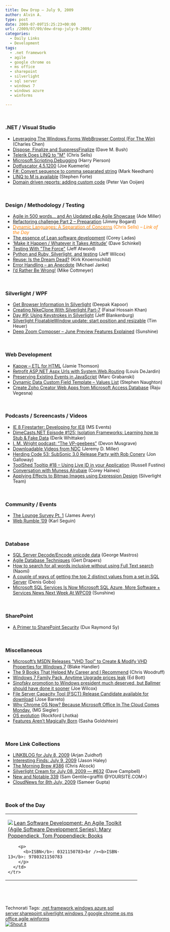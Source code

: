 ```yaml
---
title: Dew Drop – July 9, 2009
author: Alvin A.
type: post
date: 2009-07-09T15:25:23+00:00
url: /2009/07/09/dew-drop-july-9-2009/
categories:
  - Daily Links
  - Development
tags:
  - .net framework
  - agile
  - google chrome os
  - ms office
  - sharepoint
  - silverlight
  - sql server
  - windows 7
  - windows azure
  - winforms

---
```

&#160;

### .NET / Visual Studio

  * [Leveraging The Windows Forms WebBrowser Control (For The Win)][1] (Charles Chen)
  * [Dispose, Finalize and SuppressFinalize][2] (Dave M. Bush)
  * [Telerik Does LINQ to "M"][3] (Chris Sells)
  * [Microsoft.Scripting.Debugging][4] (Harry Pierson)
  * [Dotfuscator 4.5.1200][5] (Joe Kuemerle)
  * [F#: Convert sequence to comma separated string][6] (Mark Needham)
  * [LINQ to M is available][7] (Stephen Forte)
  * [Domain driven reports: adding custom code][8] (Peter Van Ooijen)

&#160;

### Design / Methodology / Testing

  * [Agile in 500 words… and An Updated p&p Agile Showcase][9] (Ade Miller)
  * [Refactoring challenge Part 2 – Preparation][10] (Jimmy Bogard)
  * [<font color="#ff8000">Dynamic Languages: A Separation of Concerns</font>][11] <font color="#ff8000">(Chris Sells) <em>– Link of the Day</em></font>
  * [The essence of Lean software development][12] (Corey Ladas)
  * [&#8216;Make it Happen / Whatever it Takes Attitude’][13] (Dave Schinkel)
  * [Testing With "The Force"][14] (Jeff Atwood)
  * [Python and Ruby, Silverlight, and testing][15] (Jeff Wilcox)
  * [Reuse: Is the Dream Dead?][16] (Kirk Knoernschild)
  * [Error Handling – an Anecdote][17] (Michael Janke)
  * [I&#8217;d Rather Be Wrong!][18] (Mike Cottmeyer)

&#160;

### Silverlight / WPF

  * [Get Browser Information In Silverlight][19] (Deepak Kapoor)
  * [Creating NikeClone With Silverlight Part-7][20] (Faisal Hossain Khan)
  * [Day #9: Using Keystrokes in Silverlight][21] (Jeff Blankenburg)
  * [Silverlight FloatableWindow update: start position and resizable][22] (Tim Heuer)
  * [Deep Zoom Composer – June Preview Features Explained][23] (Sunshine)

&#160;

### Web Development

  * [Kapow – ETL for HTML][24] (Jamie Thomson)
  * [Retrofit ASP.NET Aspx Urls with System.Web.Routing][25] (Louis DeJardin)
  * [Preserving Existing Events in JavaScript][26] (Marc Grabanski)
  * [Dynamic Data Custom Field Template – Values List][27] (Stephen Naughton)
  * [Create Zoho Creator Web Apps from Microsoft Access Database][28] (Raju Vegesna)

&#160;

### Podcasts / Screencasts / Videos

  * [IE 8 Firestarter: Developing for IE8][29] (MS Events)
  * [DimeCasts.NET Episode #125: Isolation Frameworks: Learning how to Stub & Fake Data][30] (Derik Whittaker)
  * [I. M. Wright podcast: “The VP-geebees”][31] (Devon Musgrave)
  * [Downloadable Videos from NDC][32] (Jeremy D. Miller)
  * [Herding Code 53: SubSonic 3.0 Release Party with Rob Conery][33] (Jon Galloway)
  * [ToolShed Tooltip #18 &#8211; Using Live ID in your Application][34] (Russell Fustino)
  * [Conversation with Muness Alrubaie][35] (Corey Haines)
  * [Applying Effects to Bitmap Images using Expression Design][36] (Silverlight Team)

&#160;

### Community / Events

  * [The Lounge Survey Pt. 1][37] (James Avery)
  * [Web Rumble &#8217;09][38] (Karl Seguin)

&#160;

### Database

  * [SQL Server Decode/Encode unicode data][39] (George Mastros)
  * [Agile Database Techniques][40] (Gert Drapers)
  * [How to search for all words inclusive without using Full Text search][41] (Naomi)
  * [A couple of ways of getting the top 2 distinct values from a set in SQL Server][42] (Denis Gobo)
  * [Microsoft SQL Services Is Now Microsoft SQL Azure, More Software + Services News Next Week At WPC09][43] (Sunshine)

&#160;

### SharePoint

  * [A Primer to SharePoint Security][44] (Dux Raymond Sy)

&#160;

### Miscellaneous

  * [Microsoft&#8217;s MSDN Releases "VHD Tool" to Create & Modify VHD Properties for Windows 7][45] (Blake Handler)
  * [The 9 Books That Helped My Career and I Recommend][46] (Chris Woodruff)
  * [Windows 7 Family Pack, Anytime Upgrade prices leak][47] (Ed Bott)
  * [Sinofsky promotion to Windows president much deserved, but Ballmer should have done it sooner][48] (Joe Wilcox)
  * [File Server Capacity Tool (FSCT) Release Candidate available for download][49] (Jose Barreto)
  * [Why Chrome OS Now? Because Microsoft Office In The Cloud Comes Monday.][50] (MG Siegler)
  * [OS evolution][51] (Rockford Lhotka)
  * [Features Aren’t Magically Born][52] (Sasha Goldshtein)

&#160;

### More Link Collections

  * [LINKBLOG for July 8, 2009][53] (Arjan Zuidhof)
  * [Interesting Finds: July 9, 2009][54] (Jason Haley)
  * [The Morning Brew #386][55] (Chris Alcock)
  * [Silverlight Cream for July 08, 2009 &#8212; #632][56] (Dave Campbell)
  * [New and Notable 339][57] (Sam Gentile<graffiti @YOURSITE.COM>)
  * [CloudNews for 8th July, 2009][58] (Sameer Gupta)

&#160;

### Book of the Day

<div style="padding-bottom: 0px; margin: 0px; padding-left: 0px; padding-right: 0px; display: inline; float: none; padding-top: 0px" id="scid:7dc1bd33-94bd-46fd-a20b-0131235bcd47:83d82db4-5c72-4208-9f98-206942339684" class="wlWriterSmartContent">
  <table cellspacing="0" cellpadding="2" width="400" border="0" unselectable="on">
    <tr>
      <td valign="top" width="400">
        <p>
          <a title="Lean Software Development: An Agile Toolkit (Agile Software Development Series): Mary Poppendieck, Tom Poppendieck: Books" href="http://www.amazon.com/exec/obidos/ASIN/0321150783/alvinashcraft-20"><img data-recalc-dims="1" decoding="async" src="https://i0.wp.com/images.amazon.com/images/P/0321150783.01.MZZZZZZZ.jpg?w=660" border="0" align="left" style="float:left" />Lean Software Development: An Agile Toolkit (Agile Software Development Series): Mary Poppendieck, Tom Poppendieck: Books</a>
        </p>
        
        <p>
          <b>ISBN</b>: 0321150783<br /><b>ISBN-13</b>: 9780321150783
        </p>
      </td>
    </tr>
  </table>
</div>

&#160;

<div style="padding-bottom: 0px; margin: 0px; padding-left: 0px; padding-right: 0px; display: inline; float: none; padding-top: 0px" id="scid:C16BAC14-9A3D-4c50-9394-FBFEF7A93539:191730cc-f51d-4497-ba87-b9658378e80b" class="wlWriterSmartContent">
  <!--dotnetkickit-->
</div>

&#160;

<div style="padding-bottom: 0px; margin: 0px; padding-left: 0px; padding-right: 0px; display: inline; float: none; padding-top: 0px" id="scid:0767317B-992E-4b12-91E0-4F059A8CECA8:2d18aa89-9960-4b5d-bd98-09345960229a" class="wlWriterSmartContent">
  Technorati Tags: <a href="http://technorati.com/tags/.net+framework" rel="tag">.net framework</a>,<a href="http://technorati.com/tags/windows+azure" rel="tag">windows azure</a>,<a href="http://technorati.com/tags/sql+server" rel="tag">sql server</a>,<a href="http://technorati.com/tags/sharepoint" rel="tag">sharepoint</a>,<a href="http://technorati.com/tags/silverlight" rel="tag">silverlight</a>,<a href="http://technorati.com/tags/windows+7" rel="tag">windows 7</a>,<a href="http://technorati.com/tags/google+chrome+os" rel="tag">google chrome os</a>,<a href="http://technorati.com/tags/ms+office" rel="tag">ms office</a>,<a href="http://technorati.com/tags/agile" rel="tag">agile</a>,<a href="http://technorati.com/tags/winforms" rel="tag">winforms</a>
</div>

<div class="wlWriterHeaderFooter" style="margin:0px; padding:0px 0px 0px 0px;">
  <div class="shoutIt">
    <a rev="vote-for" href="http://dotnetshoutout.com/Submit?url=http%3a%2f%2fwww.alvinashcraft.com%2f2009%2f07%2f09%2fdew-drop-july-9-2009%2f&title=Dew+Drop+-+July+9%2c+2009"><img decoding="async" alt="Shout it" src="http://dotnetshoutout.com/image.axd?url=https://morningdew-bpc6g3a0fgaxdxcu.eastus2-01.azurewebsites.net/2009/07/09/dew-drop-july-9-2009/" style="border:0px" /></a>
  </div>
</div>

 [1]: http://www.charliedigital.com/PermaLink,guid,3e8b84bf-6fd1-49ae-82d4-b200113ec0dc.aspx
 [2]: http://blog.dmbcllc.com/2009/07/09/dispose-finalize-and-suppressfinalize/
 [3]: http://www.sellsbrothers.com/news/showTopic.aspx?ixTopic=2291
 [4]: http://feedproxy.google.com/~r/Devhawk/~3/ovF-DSBayEo/MicrosoftScriptingDebugging.aspx
 [5]: http://feedproxy.google.com/~r/PreemptiveSolutionsBlog/~3/GAMvT7GcX_k/post.aspx
 [6]: http://feedproxy.google.com/~r/MarkNeedham/~3/w6jEu5hjVUI/
 [7]: http://feedproxy.google.com/~r/StephenFortesBlog/~3/3A2MtWp0KFc/PermaLink,guid,bd174995-58d0-4713-8ce0-b4ce452c5951.aspx
 [8]: http://codebetter.com/blogs/peter.van.ooijen/archive/2009/07/08/domain-driven-reports-adding-custom-code.aspx
 [9]: http://www.ademiller.com/blogs/tech/2009/07/agile-in-500-words-and-an-updated-pp-agile-showcase/?&owa_from=feed&owa_sid=
 [10]: http://feedproxy.google.com/~r/LosTechies/~3/reCcDfLD9vk/refactoring-challenge-part-2-preparation.aspx
 [11]: http://www.sellsbrothers.com/news/showTopic.aspx?ixTopic=2290
 [12]: http://leansoftwareengineering.com/2009/07/08/the-essence-of-lean-software-development/
 [13]: http://feedproxy.google.com/~r/CodeZest/~3/5VlY4v5P6hI/make-it-happen-whatever-it-takes-attitudersquo.aspx
 [14]: http://www.codinghorror.com/blog/archives/001285.html
 [15]: http://feedproxy.google.com/~r/JeffWilcox/~3/JKomiogd3eQ/
 [16]: http://techdistrict.kirkk.com/2009/07/08/reuse-is-the-dream-dead/
 [17]: http://feedproxy.google.com/~r/LastInFirstOut/~3/Q8SeIbKf3vU/error-handling-anecdote.html
 [18]: http://feedproxy.google.com/~r/LeadingAgile/~3/teFNZgl5LsA/id-rather-be-wrong.html
 [19]: http://feedproxy.google.com/~r/OneDotNetWay/~3/ZSey_mkWRns/
 [20]: http://feedproxy.google.com/~r/FaisalsBlog/~3/suMG_aqoWZg/creating-nikeclone-with-silverlight-part-7.aspx
 [21]: http://feedproxy.google.com/~r/Blankenthoughts/~3/ge8lIcfodxc/day-9-using-keystrokes-in-silverlight.aspx
 [22]: http://feeds.timheuer.com/~r/timheuer/~3/XnvCCX8-pYk/silverlight-floatablewindow-updated-with-resizing-capabilities.aspx
 [23]: http://feedproxy.google.com/~r/liveside/~3/0v-9kixiLqo/deep-zoom-composer-june-preview-features-explained.aspx
 [24]: http://blogs.conchango.com/jamiethomson/archive/2009/07/08/kapow-etl-for-html.aspx
 [25]: http://whereslou.com/2009/07/08/retrofit-aspnet-aspx-urls-with-systemwebrouting
 [26]: http://feedproxy.google.com/~r/allTrades/~3/eNP6IYppgjQ/preserving-existing-events-javascript
 [27]: http://csharpbits.notaclue.net/2009/07/dynamic-data-custom-field-template.html
 [28]: http://blogs.zoho.com/general/create-zoho-creator-web-apps-from-microsoft-access-database
 [29]: http://www.microsoft.com/events/podcasts/default.aspx?audience=Audience-e5381407-359f-4922-97d0-0237af790eee&pageId=x4699&source=Microsoft-Podcasts-for-Developers
 [30]: http://feedproxy.google.com/~r/Dimecastsnet--InformAndEducateIn10MinutesOrLess/~3/xnybloCVO8I/125
 [31]: http://blogs.msdn.com/microsoft_press/archive/2009/07/08/i-m-wright-podcast-the-vp-geebees.aspx
 [32]: http://codebetter.com/blogs/jeremy.miller/archive/2009/07/08/downloadable-videos-from-ndc.aspx
 [33]: http://feedproxy.google.com/~r/HerdingCode/~3/o4fkcyfa_2c/
 [34]: http://channel9.msdn.com/shows/toolshed/ToolShed-Tooltip-18-Using-Live-ID-in-your-Application/
 [35]: http://programmingtour.blogspot.com/2009/07/conversation-with-muness-alrubaie.html
 [36]: http://team.silverlight.net/announcements/applying-effects-to-bitmap-images-using-expression-design/
 [37]: http://theloungenet.com/blog/post/thelounge-survey-pt1
 [38]: http://codebetter.com/blogs/karlseguin/archive/2009/07/09/web-rumble-09.aspx
 [39]: http://blogs.lessthandot.com/index.php/DataMgmt/DataDesign/sql-server-decode-encode-unicode-data
 [40]: http://blogs.msdn.com/gertd/archive/2009/07/08/agile-database-techniques.aspx
 [41]: http://blogs.lessthandot.com/index.php/DataMgmt/DataDesign/how-to-search-for-all-words-inclusive-wi
 [42]: http://blogs.lessthandot.com/index.php/DataMgmt/DBProgramming/a-couple-of-ways-of-getting-the-top-2-di
 [43]: http://feedproxy.google.com/~r/liveside/~3/ZanlcTfIjJI/microsoft-sql-services-is-now-microsoft-sql-azure-more-software-services-news-next-week-at-wpc09.aspx
 [44]: http://feedproxy.google.com/~r/Meetdux/~3/iqT_J5-YjDg/a-primer-to-sharepoint-security.aspx
 [45]: http://bhandler.spaces.live.com/Blog/cns!70F64BC910C9F7F3!5705.entry
 [46]: http://feedproxy.google.com/~r/CloudsocketBlog/~3/Ed8rEQl7O-I/
 [47]: http://feedproxy.google.com/~r/zdnet/Bott/~3/hzEPUWvQc7Y/
 [48]: http://feeds.betanews.com/~r/bn/~3/vV-Y85_2inA/1247089148
 [49]: http://feedproxy.google.com/~r/sharepointmsblogs/~3/qXsE-uwkAHk/file-server-capacity-tool-fsct-release-candidate-available-for-download.aspx
 [50]: http://feedproxy.google.com/~r/Techcrunch/~3/6QdUJCd-KQ8/
 [51]: http://www.lhotka.net/weblog/OSEvolution.aspx
 [52]: http://feeds.dzone.com/~r/zones/dotnet/~3/dA2ZyUGsr3w/features-aren%E2%80%99t-magically-born
 [53]: http://feedproxy.google.com/~r/ArjansWorld/~3/XwubhYfIiYI/
 [54]: http://jasonhaley.com/blog/post.aspx?id=e048e97e-9206-43db-b3c6-d06c8725f067
 [55]: http://feedproxy.google.com/~r/ReflectivePerspective/~3/IrxEggSELUs/
 [56]: http://geekswithblogs.net/WynApseTechnicalMusings/archive/2009/07/08/133366.aspx
 [57]: http://feedproxy.google.com/~r/SamGentile/~3/0ob0HZpZp5s/
 [58]: http://feedproxy.google.com/~r/CloudAve/~3/m71GQTAQGHM/cloudnews-for-8th-july-2009